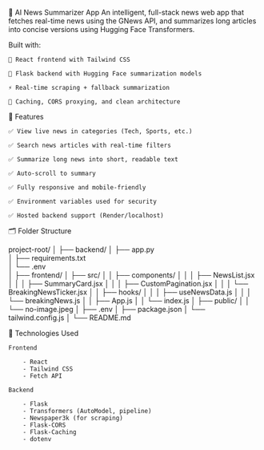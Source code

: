 📰 AI News Summarizer App
    An intelligent, full-stack news web app that fetches real-time news using the GNews API, and summarizes long articles into concise versions using Hugging Face Transformers.

Built with:

    🧠 React frontend with Tailwind CSS

    🐍 Flask backend with Hugging Face summarization models

    ⚡ Real-time scraping + fallback summarization

    🧠 Caching, CORS proxying, and clean architecture


🚀 Features

    ✅ View live news in categories (Tech, Sports, etc.)

    ✅ Search news articles with real-time filters

    ✅ Summarize long news into short, readable text

    ✅ Auto-scroll to summary

    ✅ Fully responsive and mobile-friendly

    ✅ Environment variables used for security

    ✅ Hosted backend support (Render/localhost)


🗂️ Folder Structure

project-root/
│
├── backend/
│   ├── app.py                
│   ├── requirements.txt      
│   └── .env                  
│
├── frontend/
│   ├── src/
│   │   ├── components/
│   │   │   ├── NewsList.jsx
│   │   │   ├── SummaryCard.jsx
│   │   │   ├── CustomPagination.jsx
│   │   │   └── BreakingNewsTicker.jsx
│   │   ├── hooks/
│   │   │   ├── useNewsData.js
│   │   │   └── breakingNews.js
│   │   ├── App.js
│   │   └── index.js
│   ├── public/
│   │   └── no-image.jpeg
│   ├── .env
│   ├── package.json
│   └── tailwind.config.js
│
└── README.md


🧠 Technologies Used

    Frontend
    
        - React
        - Tailwind CSS
        - Fetch API

    Backend

        - Flask
        - Transformers (AutoModel, pipeline)
        - Newspaper3k (for scraping)
        - Flask-CORS
        - Flask-Caching
        - dotenv
    

